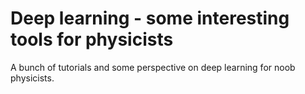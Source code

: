 # Deep learning - some interesting tools for physicists

A bunch of tutorials and some perspective on deep learning for noob physicists.
